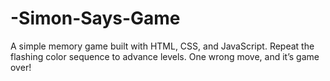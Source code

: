 # -Simon-Says-Game
A simple memory game built with HTML, CSS, and JavaScript. Repeat the flashing color sequence to advance levels. One wrong move, and it’s game over!
